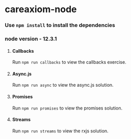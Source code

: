 # careaxiom-node

### Use `npm install` to install the dependencies

### node version - 12.3.1

1. #### Callbacks

    Run `npm run callbacks` to view the callbacks exercise. 

2. #### Async.js

    Run `npm run async` to view the async.js solution.

3. #### Promises

    Run `npm run promises` to view the promises solution.

4. #### Streams

    Run `npm run streams` to view the rxjs solution.
